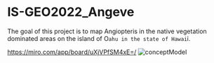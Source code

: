 # IS-GEO2022_Angeve

The goal of this project is to map Angiopteris in the native vegetation dominated areas on the island of O`ahu in the state of Hawai`i.

https://miro.com/app/board/uXjVPfSM4xE=/
![conceptModel](https://user-images.githubusercontent.com/45220540/185216003-f9c56919-5e3e-4ded-9282-9c4d3edeeedf.PNG)
